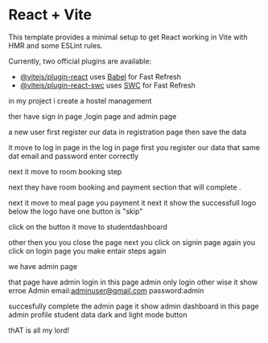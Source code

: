 # React + Vite

This template provides a minimal setup to get React working in Vite with HMR and some ESLint rules.

Currently, two official plugins are available:

- [@vitejs/plugin-react](https://github.com/vitejs/vite-plugin-react/blob/main/packages/plugin-react/README.md) uses [Babel](https://babeljs.io/) for Fast Refresh
- [@vitejs/plugin-react-swc](https://github.com/vitejs/vite-plugin-react-swc) uses [SWC](https://swc.rs/) for Fast Refresh

 in my project i create a hostel management 

 ther have sign in page ,login page and admin page

 a new user first register our data in registration page then save the data

 it move to log in page in the log in page first you register our data that same dat email and password enter correctly 

 next it move to room booking step 

 next they have room booking and payment section that will complete .

 next it move to meal page you payment it next it show the successfull logo below the logo have one button is "skip"

 click on the button it move to studentdashboard 

 other then you you close the page next you click on signin page again you click on login page you make entair steps again

 we have admin page 

 that page have admin login in this page admin only login other wise it show erroe 
     Admin email:adminuser@gmail.com
     password:admin

succesfully complete the admin page it show admin dashboard in this page
      admin profile
      student data 
      dark and light mode button 


thAT is all my lord!
